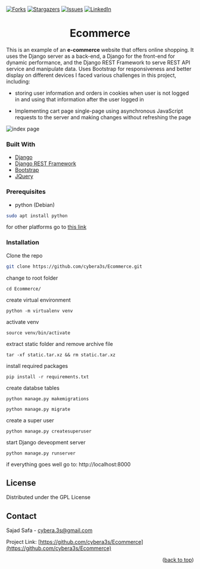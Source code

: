 <div id="top"></div>

[![Forks][forks-shield]][forks-url]
[![Stargazers][stars-shield]][stars-url]
[![Issues][issues-shield]][issues-url]
[![LinkedIn][linkedin-shield]][linkedin-url]



<div>
  <h1 align="center">Ecommerce</h3>

  <p>
This is an example of an <b> e-commerce </b> website that offers online shopping.
It uses the Django server as a back-end, a Django for the front-end for dynamic performance, and the Django REST Framework to serve REST API service and manipulate data. Uses Bootstrap for responsiveness and better display on different devices
I faced various challenges in this project, including:

- storing user information and orders in cookies when user is not logged in and using that information after the user logged in
- Implementing cart page single-page using asynchronous JavaScript requests to the server and making changes without refreshing the page

  </p>
  </p>
</div>

<img src="https://user-images.githubusercontent.com/74768669/169667903-ac1291af-53de-49da-bb68-87e95de2b2f6.png" alt="index page" >


### Built With
 * [Django](https://www.djangoproject.com/)
 * [Django REST Framework](https://www.django-rest-framework.org/)
* [Bootstrap](https://getbootstrap.com)
* [JQuery](https://jquery.com)


### Prerequisites


* python (Debian)
  
```sh
sudo apt install python
  ```

for other platforms go to  [this link](https://www.python.org/downloads/)

### Installation

Clone the repo

   ```sh
  git clone https://github.com/cybera3s/Ecommerce.git
   ```
change to root folder  

    cd Ecommerce/

create virtual environment 

    python -m virtualenv venv

  activate venv
  

    source venv/bin/activate

extract static folder and remove archive file

    tar -xf static.tar.xz && rm static.tar.xz

install required packages

    pip install -r requirements.txt

create databse tables

    python manage.py makemigrations 

    python manage.py migrate

create a super user

    python manage.py createsuperuser

start Django deveopment server

    python manage.py runserver

if everything goes well go to:  http://localhost:8000
 


[comment]: <> (<!-- USAGE EXAMPLES -->)

[comment]: <> (## Usage)

[comment]: <> (if both development servers or up go to home page by)

[comment]: <> ( http://localhost:8000)

[comment]: <> (You can log in with the username and password you created for your superuser)

[comment]: <> (after log in you redirect to [students]&#40;http://localhost:8080/students&#41; table page you can add or delete any row of table)

[comment]: <> (Any other usage and information served API will find in http://127.0.0.1:8000/swagger/)

<!-- LICENSE -->

## License

Distributed under the GPL License




<!-- CONTACT -->

## Contact

Sajad Safa - cybera.3s@gmail.com

Project Link: [https://github.com/cybera3s/Ecommerce](https://github.com/cybera3s/Ecommerce)

<p align="right">(<a href="#top">back to top</a>)</p>

<!-- MARKDOWN LINKS & IMAGES -->
<!-- https://www.markdownguide.org/basic-syntax/#reference-style-links -->
[contributors-shield]: https://img.shields.io/github/contributors/cybera3s/Ecommerce.svg?style=for-the-badge
[contributors-url]: https://github.com/cybera3s/Ecommerce/graphs/contributors
[forks-shield]: https://img.shields.io/github/forks/cybera3s/Ecommerce.svg?style=for-the-badge
[forks-url]: https://github.com/cybera3s/Ecommerce/network/members
[stars-shield]: https://img.shields.io/github/stars/cybera3s/Ecommerce.svg?style=for-the-badge
[stars-url]: https://github.com/cybera3s/repo_name/stargazers
[issues-shield]: https://img.shields.io/github/issues/cybera3s/Ecommerce.svg?style=for-the-badge
[issues-url]: https://github.com/cybera3s/Ecommerce/issues
[license-shield]: https://img.shields.io/github/license/cybera3s/Ecommerce.svg?style=for-the-badge
[license-url]: https://github.com/cybera3s/Ecommerce/blob/master/LICENSE.txt
[linkedin-shield]: https://img.shields.io/badge/-LinkedIn-black.svg?style=for-the-badge&logo=linkedin&colorB=555
[linkedin-url]: https://www.linkedin.com/in/cybera3s

